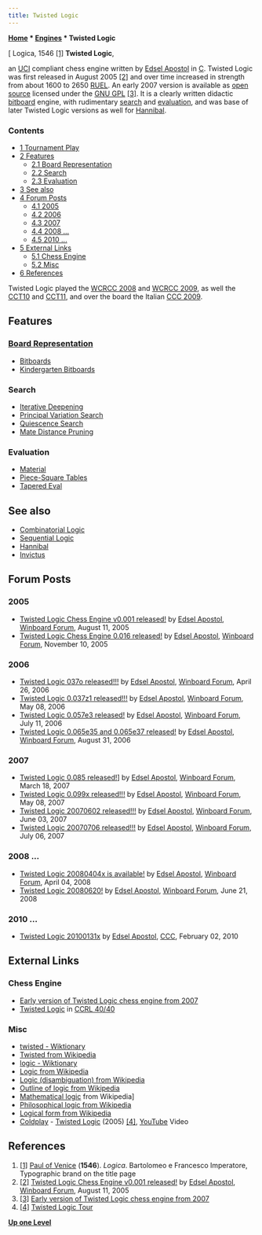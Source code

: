 ```yaml
---
title: Twisted Logic
---
```

**[Home](Home "Home") \* [Engines](Engines "Engines") \* Twisted Logic**



[ Logica, 1546 <a id="cite-note-1" href="#cite-ref-1">[1]</a>
**Twisted Logic**,  

an [UCI](UCI "UCI") compliant chess engine written by [Edsel Apostol](Edsel_Apostol "Edsel Apostol") in [C](C "C"). Twisted Logic was first released in August 2005 <a id="cite-note-2" href="#cite-ref-2">[2]</a> and over time increased in strength from about 1600 to 2650 [RUEL](UEL "UEL"). 
An early 2007 version is available as [open source](Category:Open_Source "Category:Open Source") licensed under the [GNU GPL](Free_Software_Foundation#GPL "Free Software Foundation") <a id="cite-note-3" href="#cite-ref-3">[3]</a>. It is a clearly written didactic [bitboard](Bitboards "Bitboards") engine, with rudimentary [search](Search "Search") and [evaluation](Evaluation "Evaluation"), and was base of later Twisted Logic versions as well for [Hannibal](Hannibal "Hannibal").



### Contents


* [1 Tournament Play](#tournament-play)
* [2 Features](#features)
	+ [2.1 Board Representation](#board-representation)
	+ [2.2 Search](#search)
	+ [2.3 Evaluation](#evaluation)
* [3 See also](#see-also)
* [4 Forum Posts](#forum-posts)
	+ [4.1 2005](#2005)
	+ [4.2 2006](#2006)
	+ [4.3 2007](#2007)
	+ [4.4 2008 ...](#2008-...)
	+ [4.5 2010 ...](#2010-...)
* [5 External Links](#external-links)
	+ [5.1 Chess Engine](#chess-engine)
	+ [5.2 Misc](#misc)
* [6 References](#references)






Twisted Logic played the [WCRCC 2008](WCRCC_2008 "WCRCC 2008") and [WCRCC 2009](WCRCC_2009 "WCRCC 2009"), as well the [CCT10](CCT10 "CCT10") and [CCT11](CCT11 "CCT11"), and over the board the Italian [CCC 2009](CCC_2009 "CCC 2009"). 



## Features


### [Board Representation](Board_Representation "Board Representation")


* [Bitboards](Bitboards "Bitboards")
* [Kindergarten Bitboards](Kindergarten_Bitboards "Kindergarten Bitboards")


### Search


* [Iterative Deepening](Iterative_Deepening "Iterative Deepening")
* [Principal Variation Search](Principal_Variation_Search "Principal Variation Search")
* [Quiescence Search](Quiescence_Search "Quiescence Search")
* [Mate Distance Pruning](Mate_Distance_Pruning "Mate Distance Pruning")


### Evaluation


* [Material](Material "Material")
* [Piece-Square Tables](Piece-Square_Tables "Piece-Square Tables")
* [Tapered Eval](Tapered_Eval "Tapered Eval")


## See also


* [Combinatorial Logic](Combinatorial_Logic "Combinatorial Logic")
* [Sequential Logic](Sequential_Logic "Sequential Logic")
* [Hannibal](Hannibal "Hannibal")
* [Invictus](Invictus "Invictus")


## Forum Posts


### 2005


* [Twisted Logic Chess Engine v0.001 released!](http://www.open-aurec.com/wbforum/viewtopic.php?f=2&t=3270&p=16194) by [Edsel Apostol](Edsel_Apostol "Edsel Apostol"), [Winboard Forum](Computer_Chess_Forums "Computer Chess Forums"), August 11, 2005
* [Twisted Logic Chess Engine 0.016 released!](http://www.open-aurec.com/wbforum/viewtopic.php?f=2&t=3809&p=19362) by [Edsel Apostol](Edsel_Apostol "Edsel Apostol"), [Winboard Forum](Computer_Chess_Forums "Computer Chess Forums"), November 10, 2005


### 2006


* [Twisted Logic 037o released!!!](http://www.open-aurec.com/wbforum/viewtopic.php?f=2&t=4706&p=24352) by [Edsel Apostol](Edsel_Apostol "Edsel Apostol"), [Winboard Forum](Computer_Chess_Forums "Computer Chess Forums"), April 26, 2006
* [Twisted Logic 0.037z1 released!!!](http://www.open-aurec.com/wbforum/viewtopic.php?f=2&t=4766&p=24603) by [Edsel Apostol](Edsel_Apostol "Edsel Apostol"), [Winboard Forum](Computer_Chess_Forums "Computer Chess Forums"), May 08, 2006
* [Twisted Logic 0.057e3 released!](http://www.open-aurec.com/wbforum/viewtopic.php?f=2&t=5185&p=26101) by [Edsel Apostol](Edsel_Apostol "Edsel Apostol"), [Winboard Forum](Computer_Chess_Forums "Computer Chess Forums"), July 11, 2006
* [Twisted Logic 0.065e35 and 0.065e37 released!](http://www.open-aurec.com/wbforum/viewtopic.php?f=2&t=5510&p=27174) by [Edsel Apostol](Edsel_Apostol "Edsel Apostol"), [Winboard Forum](Computer_Chess_Forums "Computer Chess Forums"), August 31, 2006


### 2007


* [Twisted Logic 0.085 released!](http://www.open-aurec.com/wbforum/viewtopic.php?f=2&t=6323&p=30018)] by [Edsel Apostol](Edsel_Apostol "Edsel Apostol"), [Winboard Forum](Computer_Chess_Forums "Computer Chess Forums"), March 18, 2007
* [Twisted Logic 0.099x released!!!](http://www.open-aurec.com/wbforum/viewtopic.php?f=2&t=6459&p=30447) by [Edsel Apostol](Edsel_Apostol "Edsel Apostol"), [Winboard Forum](Computer_Chess_Forums "Computer Chess Forums"), May 08, 2007
* [Twisted Logic 20070602 released!!!](http://www.open-aurec.com/wbforum/viewtopic.php?f=2&t=6535&p=30676) by [Edsel Apostol](Edsel_Apostol "Edsel Apostol"), [Winboard Forum](Computer_Chess_Forums "Computer Chess Forums"), June 03, 2007
* [Twisted Logic 20070706 released!!!](http://www.open-aurec.com/wbforum/viewtopic.php?f=2&t=6633&p=30983) by [Edsel Apostol](Edsel_Apostol "Edsel Apostol"), [Winboard Forum](Computer_Chess_Forums "Computer Chess Forums"), July 06, 2007


### 2008 ...


* [Twisted Logic 20080404x is available!](http://www.open-aurec.com/wbforum/viewtopic.php?f=2&t=7258&p=33071) by [Edsel Apostol](Edsel_Apostol "Edsel Apostol"), [Winboard Forum](Computer_Chess_Forums "Computer Chess Forums"), April 04, 2008
* [Twisted Logic 20080620!](http://www.open-aurec.com/wbforum/viewtopic.php?f=2&t=49281&p=185865) by [Edsel Apostol](Edsel_Apostol "Edsel Apostol"), [Winboard Forum](Computer_Chess_Forums "Computer Chess Forums"), June 21, 2008


### 2010 ...


* [Twisted Logic 20100131x](http://www.talkchess.com/forum/viewtopic.php?t=32288) by [Edsel Apostol](Edsel_Apostol "Edsel Apostol"), [CCC](CCC "CCC"), February 02, 2010


## External Links


### Chess Engine


* [Early version of Twisted Logic chess engine from 2007](https://github.com/ed-apostol/TwistedLogic)
* [Twisted Logic](http://www.computerchess.org.uk/ccrl/4040/cgi/compare_engines.cgi?family=Twisted%20Logic&print=Rating+list&print=Results+table&print=LOS+table&print=Ponder+hit+table&print=Eval+difference+table&print=Comopp+gamenum+table&print=Overlap+table&print=Score+with+common+opponents) in [CCRL 40/40](CCRL "CCRL")


### Misc


* [twisted - Wiktionary](https://en.wiktionary.org/wiki/twisted)
* [Twisted from Wikipedia](https://en.wikipedia.org/wiki/Twisted)
* [logic - Wiktionary](https://en.wiktionary.org/wiki/logic)
* [Logic from Wikipedia](https://en.wikipedia.org/wiki/Logic)
* [Logic (disambiguation) from Wikipedia](https://en.wikipedia.org/wiki/Logic_(disambiguation))
* [Outline of logic from Wikipedia](https://en.wikipedia.org/wiki/Outline_of_logic)
* [Mathematical logic](https://en.wikipedia.org/wiki/Mathematical_logic) from Wikipedia]
* [Philosophical logic from Wikipedia](https://en.wikipedia.org/wiki/Philosophical_logic)
* [Logical form from Wikipedia](https://en.wikipedia.org/wiki/Logical_form)
* [Coldplay](Category:Coldplay "Category:Coldplay") - [Twisted Logic](https://en.wikipedia.org/wiki/X%26Y) (2005) <a id="cite-note-4" href="#cite-ref-4">[4]</a>, [YouTube](https://en.wikipedia.org/wiki/YouTube) Video


 
  




## References


1. <a id="cite-ref-1" href="#cite-note-1">[1]</a> [Paul of Venice](https://en.wikipedia.org/wiki/Paul_of_Venice) (**1546**). *Logica*. Bartolomeo e Francesco Imperatore, Typographic brand on the title page
2. <a id="cite-ref-2" href="#cite-note-2">[2]</a> [Twisted Logic Chess Engine v0.001 released!](http://www.open-aurec.com/wbforum/viewtopic.php?f=2&t=3270&p=16194) by [Edsel Apostol](Edsel_Apostol "Edsel Apostol"), [Winboard Forum](Computer_Chess_Forums "Computer Chess Forums"), August 11, 2005
3. <a id="cite-ref-3" href="#cite-note-3">[3]</a>  [Early version of Twisted Logic chess engine from 2007](https://github.com/ed-apostol/TwistedLogic)
4. <a id="cite-ref-4" href="#cite-note-4">[4]</a> [Twisted Logic Tour](https://en.wikipedia.org/wiki/Twisted_Logic_Tour)

**[Up one Level](Engines "Engines")**







 
